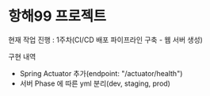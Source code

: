 # 항해99 프로젝트

현재 작업 진행 : 1주차(CI/CD 배포 파이프라인 구축 - 웹 서버 생성)

구현 내역
* Spring Actuator 추가(endpoint: "/actuator/health")
* 서버 Phase 에 따른 yml 분리(dev, staging, prod)